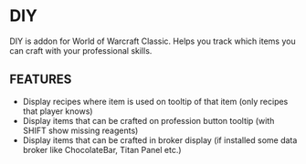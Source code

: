 # DIY
 DIY is addon for World of Warcraft Classic. Helps you track which items you can craft with your professional skills.
 
 ## FEATURES
 
 * Display recipes where item is used on tooltip of that item (only recipes that player knows)
 * Display items that can be crafted on profession button tooltip (with SHIFT show missing reagents)
 * Display items that can be crafted in broker display (if installed some data broker like ChocolateBar, Titan Panel etc.)
